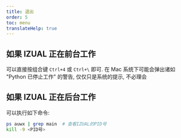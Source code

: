```yaml
---
title: 退出
order: 5
toc: menu
translateHelp: true
---
```


## 如果 IZUAL 正在前台工作

可以直接按组合键 `Ctrl+4` 或 `Ctrl+\` 即可. 在 Mac 系统下可能会弹出诸如 "Python 已停止工作" 的警告, 仅仅只是系统的提示, 不必理会

## 如果 IZUAL 正在后台工作

可以执行如下命令:

```bash
ps auwx | grep main  # 查看IZUAL的PID号
kill -9 <PID号>
```
